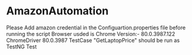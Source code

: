 # AmazonAutomation
Please Add amazon credential in the Configuartion.properties file before running the script
Browser usded is Chrome Version:- 80.0.3987.122
ChromeDriver 80.0.3987
TestCase "GetLaptopPrice" should be run as TestNG Test
